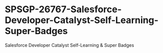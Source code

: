 # SPSGP-26767-Salesforce-Developer-Catalyst-Self-Learning-Super-Badges
Salesforce Developer Catalyst Self-Learning &amp; Super Badges
